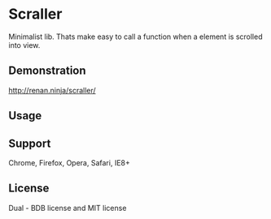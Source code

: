 # Scraller 
Minimalist lib. Thats make easy to call a function when a element is scrolled into view.

## Demonstration
http://renan.ninja/scraller/

## Usage
<html>
	<div data-scrall="foo"></div>
	<div data-scrall="bar"></div>
	<div data-scrall="abc"></div>
	<div data-scrall="xyz"></div>
</html>
<script>
	// Your object must have a object with 2 properties
	// <params> thats contains a {Array} of parameters
	// <map> thats contains a {object} with each property name equals your data-scrall element attribute
	
	var obj = {
		params: ['my','array','of','params'],
		map: {
			foo: function(){},
			bar: function(){},
			abc: function(my,array,of,params),
			xyz: function()
		}
	}
</script>

## Support
Chrome, Firefox, Opera, Safari, IE8+

## License
Dual - BDB license and MIT license